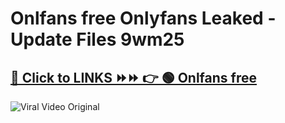 
 # Onlfans free Onlyfans Leaked - Update Files 9wm25

## <h2><a href="https://clipsfans.com/Onlfans_free&ref=git">🔗 Click to LINKS ⏩⏩ 👉 🟢 Onlfans free </a></h2>

<a href="https://clipsfans.com/Onlfans_free&ref=git" rel="nofollow" data-target="animated-image.originalLink"><img src="https://i.ibb.co.com/xMMVF88/686577567.gif" alt="Viral Video Original" style="max-width: 100%; display: inline-block;" data-target="animated-image.originalImage"></a>


